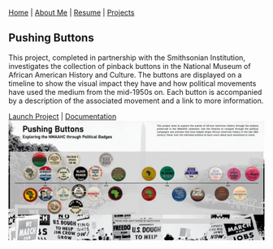 [Home](https://amina-brown.github.io) | [About Me](https://amina-brown.github.io/about_me.html) | [Resume]() | [Projects](https://amina-brown.github.io/projects.html)

## Pushing Buttons

This project, completed in partnership with the Smithsonian Institution, investigates the collection of pinback buttons in the National Museum of African American History
and Culture. The buttons are displayed on a timeline to show the visual impact they have and how political movements have used the medium from the mid-1950s on. Each button is
accompanied by a description of the associated movement and a link to more information.

[Launch Project](https://amina-brown.github.io/major-studio-1/qualitative-data/) | [Documentation](https://github.com/amina-brown/major-studio-1/tree/master/qualitative-data)
![](pushing_buttons.PNG)
